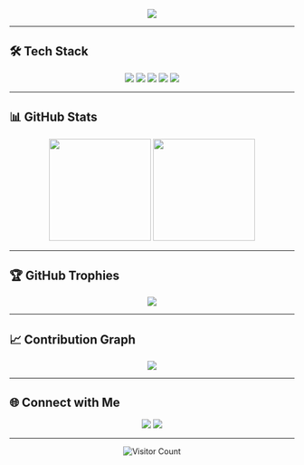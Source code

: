 <!-- HEADER -->
<p align="center">
  <!-- Typing SVG Animation -->
  <img src="https://readme-typing-svg.herokuapp.com?size=28&color=4A90E2&center=true&vCenter=true&width=600&lines=Hi%2C+I’m+Divyansh+Gautam;Passionate+about+Cloud+%26+Software+Engineering;Always+learning+new+things;Building+elegant+solutions+with+code" />
</p>

---

## 🛠 Tech Stack
<p align="center">
  <img src="https://img.shields.io/badge/-Python-3776AB?style=for-the-badge&logo=python&logoColor=white" />
  <img src="https://img.shields.io/badge/-JavaScript-F7DF1E?style=for-the-badge&logo=javascript&logoColor=black" />
  <img src="https://img.shields.io/badge/-AWS-232F3E?style=for-the-badge&logo=amazon-aws&logoColor=white" />
  <img src="https://img.shields.io/badge/-Docker-2496ED?style=for-the-badge&logo=docker&logoColor=white" />
  <img src="https://img.shields.io/badge/-Linux-FCC624?style=for-the-badge&logo=linux&logoColor=black" />
</p>

---

## 📊 GitHub Stats
<p align="center">
  <img src="https://github-readme-stats.vercel.app/api?username=yourusername&show_icons=true&theme=tokyonight" height="180em" />
  <img src="https://github-readme-streak-stats.herokuapp.com/?user=yourusername&theme=tokyonight" height="180em" />
</p>

---

## 🏆 GitHub Trophies
<p align="center">
  <img src="https://github-profile-trophy.vercel.app/?username=yourusername&theme=tokyonight&margin-w=15&margin-h=15&column=7" />
</p>

---

## 📈 Contribution Graph
<p align="center">
  <img src="https://github-readme-activity-graph.vercel.app/graph?username=yourusername&theme=tokyo-night" />
</p>

---

## 🌐 Connect with Me
<p align="center">
  <a href="https://linkedin.com/in/yourprofile"><img src="https://img.shields.io/badge/LinkedIn-0077B5?style=for-the-badge&logo=linkedin&logoColor=white"/></a>
  <a href="https://twitter.com/yourhandle"><img src="https://img.shields.io/badge/Twitter-1DA1F2?style=for-the-badge&logo=twitter&logoColor=white"/></a>
</p>

---

<!-- Visitor Counter -->
<p align="center">
  <img src="https://visitor-badge.laobi.icu/badge?page_id=yourusername.yourusername" alt="Visitor Count" />
</p>
